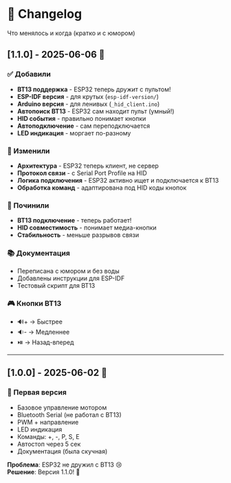 # 📝 Changelog

Что менялось и когда (кратко и с юмором)

## [1.1.0] - 2025-06-06 🎉

### ✅ Добавили
- **BT13 поддержка** - ESP32 теперь дружит с пультом!
- **ESP-IDF версия** - для крутых (`esp-idf-version/`)
- **Arduino версия** - для ленивых (`_hid_client.ino`)
- **Автопоиск BT13** - ESP32 сам находит пульт (умный!)
- **HID события** - правильно понимает кнопки
- **Автоподключение** - сам переподключается
- **LED индикация** - моргает по-разному

### 🔧 Изменили
- **Архитектура** - ESP32 теперь клиент, не сервер
- **Протокол связи** - с Serial Port Profile на HID
- **Логика подключения** - ESP32 активно ищет и подключается к BT13
- **Обработка команд** - адаптирована под HID коды кнопок

### 🐛 Починили
- **BT13 подключение** - теперь работает!
- **HID совместимость** - понимает медиа-кнопки
- **Стабильность** - меньше разрывов связи

### 📚 Документация
- Переписана с юмором и без воды
- Добавлены инструкции для ESP-IDF
- Тестовый скрипт для BT13

### 🎮 Кнопки BT13
- 🔊+ → Быстрее
- 🔉- → Медленнее  
- ⏯️ → Назад-вперед

---

## [1.0.0] - 2025-06-02 🚀

### 🎯 Первая версия
- Базовое управление мотором
- Bluetooth Serial (не работал с BT13)
- PWM + направление
- LED индикация
- Команды: +, -, P, S, E
- Автостоп через 5 сек
- Документация (была скучная)

**Проблема**: ESP32 не дружил с BT13 😢  
**Решение**: Версия 1.1.0! 🎉